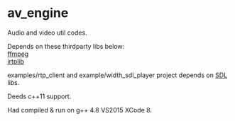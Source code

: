 av_engine
====

Audio and video util codes. 

Depends on these thirdparty libs below:<br>
[ffmpeg](https://www.ffmpeg.org) <br>
[jrtplib](http://research.edm.uhasselt.be/jori/page/Main/HomePage.html)

examples/rtp_client and example/width_sdl_player project depends on [SDL](http://www.libsdl.org/) libs.

Deeds c++11 support.

Had compiled & run on g++ 4.8 VS2015 XCode 8.
